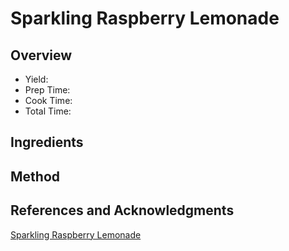 # Sparkling Raspberry Lemonade

## Overview

- Yield:
- Prep Time:
- Cook Time:
- Total Time:

## Ingredients


## Method



## References and Acknowledgments

[Sparkling Raspberry Lemonade](http://natashaskitchen.com/2014/05/24/sparkling-raspberry-lemonade/)
